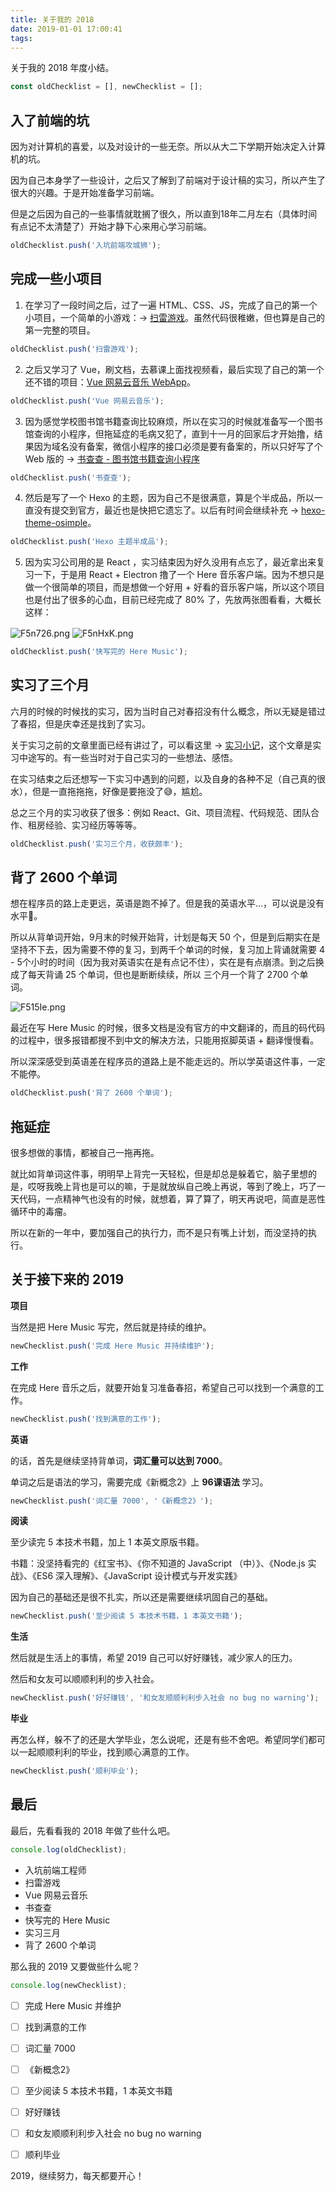 ```yaml
---
title: 关于我的 2018
date: 2019-01-01 17:00:41
tags:
---
```


关于我的 2018 年度小结。

```js
const oldChecklist = [], newChecklist = [];
```

## 入了前端的坑

因为对计算机的喜爱，以及对设计的一些无奈。所以从大二下学期开始决定入计算机的坑。

因为自己本身学了一些设计，之后又了解到了前端对于设计稿的实习，所以产生了很大的兴趣。于是开始准备学习前端。

但是之后因为自己的一些事情就耽搁了很久，所以直到18年二月左右（具体时间有点记不太清楚了）开始才静下心来用心学习前端。

```js
oldChecklist.push('入坑前端攻城狮');
```

## 完成一些小项目

1. 在学习了一段时间之后，过了一遍 HTML、CSS、JS，完成了自己的第一个小项目，一个简单的小游戏：-> [扫雷游戏](https://caijin.tech/blog/2018/03/22/2018-03-22-mine-sweeping)。虽然代码很稚嫩，但也算是自己的第一完整的项目。

```js
oldChecklist.push('扫雷游戏');
```

2. 之后又学习了 Vue，刷文档，去慕课上面找视频看，最后实现了自己的第一个还不错的项目：[Vue 网易云音乐 WebApp](https://github.com/caijinyc/vue-music-webapp)。

```js
oldChecklist.push('Vue 网易云音乐');
```


3. 因为感觉学校图书馆书籍查询比较麻烦，所以在实习的时候就准备写一个图书馆查询的小程序，但拖延症的毛病又犯了，直到十一月的回家后才开始撸，结果因为域名没有备案，微信小程序的接口必须是要有备案的，所以只好写了个 Web 版的 -> [书查查 - 图书馆书籍查询小程序](https://github.com/caijinyc/library-book-search)

```js
oldChecklist.push('书查查');
```

4. 然后是写了一个 Hexo 的主题，因为自己不是很满意，算是个半成品，所以一直没有提交到官方，最近也是快把它遗忘了。以后有时间会继续补充 -> [hexo-theme-osimple](https://github.com/caijinyc/hexo-theme-osimple)。

```js
oldChecklist.push('Hexo 主题半成品');
```

5. 因为实习公司用的是 React ，实习结束因为好久没用有点忘了，最近拿出来复习一下，于是用 React + Electron 撸了一个 Here 音乐客户端。因为不想只是做一个很简单的项目，而是想做一个好用 + 好看的音乐客户端，所以这个项目也是付出了很多的心血，目前已经完成了 80% 了，先放两张图看看，大概长这样：

<img src="https://s2.ax1x.com/2019/01/01/F5n726.png" alt="F5n726.png" border="0" align="center">

<img src="https://s2.ax1x.com/2019/01/01/F5nHxK.png" alt="F5nHxK.png" border="0" align="center">

```js
oldChecklist.push('快写完的 Here Music');
```

## 实习了三个月

六月的时候的时候找的实习，因为当时自己对春招没有什么概念，所以无疑是错过了春招，但是庆幸还是找到了实习。

关于实习之前的文章里面已经有讲过了，可以看这里 -> [实习小记](https://caijin.tech/blog/2018/08/12/2018-08-12-%E4%B8%83%E6%9C%88%E5%AE%9E%E4%B9%A0%E5%B0%8F%E8%AE%B0/)，这个文章是实习中途写的。有一些当时对于自己实习的一些想法、感悟。

在实习结束之后还想写一下实习中遇到的问题，以及自身的各种不足（自己真的很水），但是一直拖拖拖，好像是要拖没了😅，尴尬。

总之三个月的实习收获了很多：例如 React、Git、项目流程、代码规范、团队合作、租房经验、实习经历等等等。

```js
oldChecklist.push('实习三个月，收获颇丰');
```

## 背了 2600 个单词

想在程序员的路上走更远，英语是跑不掉了。但是我的英语水平…，可以说是没有水平🤣。

所以从背单词开始，9月末的时候开始背，计划是每天 50 个，但是到后期实在是坚持不下去，因为需要不停的复习，到两千个单词的时候，复习加上背诵就需要 4 - 5个小时的时间（因为我对英语实在是有点记不住），实在是有点崩溃。到之后换成了每天背诵 25 个单词，但也是断断续续，所以 三个月一个背了 2700 个单词。

<img src="https://s2.ax1x.com/2019/01/01/F515Ie.png" alt="F515Ie.png" border="0" />

最近在写 Here Music 的时候，很多文档是没有官方的中文翻译的，而且的码代码的过程中，很多报错都搜不到中文的解决方法，只能用抠脚英语 + 翻译慢慢看。

所以深深感受到英语差在程序员的道路上是不能走远的。所以学英语这件事，一定不能停。

```js
oldChecklist.push('背了 2600 个单词');
```

## 拖延症

很多想做的事情，都被自己一拖再拖。

就比如背单词这件事，明明早上背完一天轻松，但是却总是躲着它，脑子里想的是，哎呀我晚上背也是可以的嘛，于是就放纵自己晚上再说，等到了晚上，巧了一天代码，一点精神气也没有的时候，就想着，算了算了，明天再说吧，简直是恶性循环中的毒瘤。

所以在新的一年中，要加强自己的执行力，而不是只有嘴上计划，而没坚持的执行。

## 关于接下来的 2019

**项目**

当然是把 Here Music 写完，然后就是持续的维护。

```js
newChecklist.push('完成 Here Music 并持续维护');
```
**工作**

在完成 Here 音乐之后，就要开始复习准备春招，希望自己可以找到一个满意的工作。


```js
newChecklist.push('找到满意的工作');
```

**英语**

的话，首先是继续坚持背单词，**词汇量可以达到 7000**。

单词之后是语法的学习，需要完成《新概念2》上 **96课语法** 学习。

```js
newChecklist.push('词汇量 7000', '《新概念2》');
```

**阅读**

至少读完 5 本技术书籍，加上 1 本英文原版书籍。

书籍：没坚持看完的《红宝书》、《你不知道的 JavaScript （中）》、《Node.js 实战》、《ES6 深入理解》、《JavaScript 设计模式与开发实践》

因为自己的基础还是很不扎实，所以还是需要继续巩固自己的基础。

```js
newChecklist.push('至少阅读 5 本技术书籍，1 本英文书籍');
```

**生活**

然后就是生活上的事情，希望 2019 自己可以好好赚钱，减少家人的压力。

然后和女友可以顺顺利利的步入社会。

```js
newChecklist.push('好好赚钱', '和女友顺顺利利步入社会 no bug no warning');
```

**毕业**

再怎么样，躲不了的还是大学毕业，怎么说呢，还是有些不舍吧。希望同学们都可以一起顺顺利利的毕业，找到顺心满意的工作。

```js
newChecklist.push('顺利毕业');
```

## 最后

最后，先看看我的 2018 年做了些什么吧。

```js
console.log(oldChecklist);
```

- 入坑前端工程师
- 扫雷游戏
- Vue 网易云音乐
- 书查查
- 快写完的 Here Music
- 实习三月
- 背了 2600 个单词

那么我的 2019 又要做些什么呢？

```js
console.log(newChecklist);
```

- [ ] 完成 Here Music 并维护

- [ ] 找到满意的工作

- [ ] 词汇量 7000

- [ ] 《新概念2》

- [ ] 至少阅读 5 本技术书籍，1 本英文书籍

- [ ] 好好赚钱

- [ ] 和女友顺顺利利步入社会 no bug no warning

- [ ] 顺利毕业

2019，继续努力，每天都要开心！